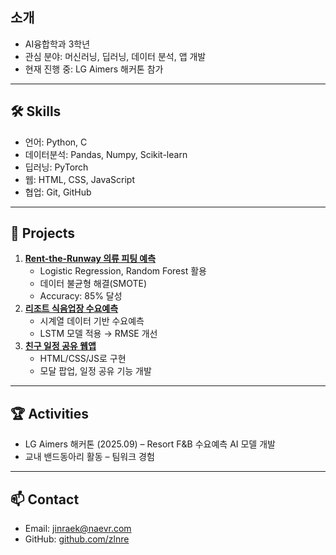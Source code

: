 ## 소개
- AI융합학과 3학년
- 관심 분야: 머신러닝, 딥러닝, 데이터 분석, 앱 개발
- 현재 진행 중: LG Aimers 해커톤 참가

---

## 🛠️ Skills
- 언어: Python, C
- 데이터분석: Pandas, Numpy, Scikit-learn
- 딥러닝: PyTorch
- 웹: HTML, CSS, JavaScript
- 협업: Git, GitHub

---

## 📂 Projects
1. **[Rent-the-Runway 의류 피팅 예측](링크)**
   - Logistic Regression, Random Forest 활용
   - 데이터 불균형 해결(SMOTE)
   - Accuracy: 85% 달성
2. **[리조트 식음업장 수요예측](링크)**
   - 시계열 데이터 기반 수요예측
   - LSTM 모델 적용 → RMSE 개선
3. **[친구 일정 공유 웹앱](링크)**
   - HTML/CSS/JS로 구현
   - 모달 팝업, 일정 공유 기능 개발


---

## 🏆 Activities
- LG Aimers 해커톤 (2025.09) – Resort F&B 수요예측 AI 모델 개발
- 교내 밴드동아리 활동 – 팀워크 경험

---

## 📫 Contact
- Email: jinraek@naevr.com
- GitHub: [github.com/zlnre](https://github.com/zlnre)

